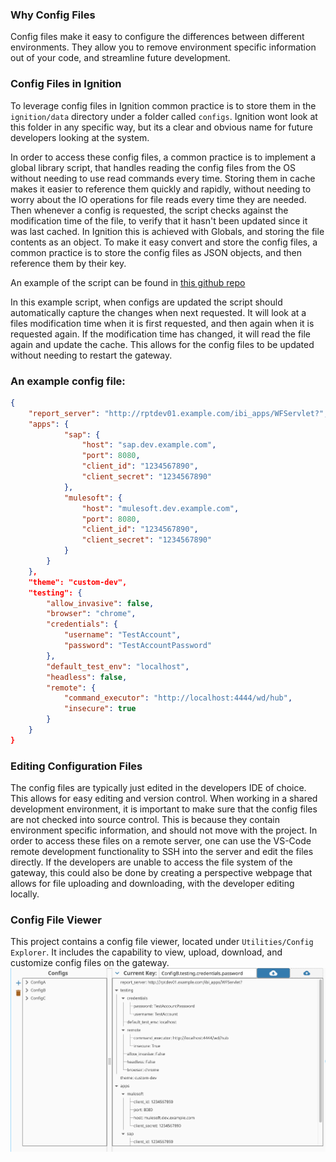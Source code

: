 ### Why Config Files
Config files make it easy to configure the differences between different environments. They allow you to remove environment specific information out of your code, and streamline future development.


### Config Files in Ignition
To leverage config files in Ignition common practice is to store them in the `ignition/data` directory under a folder called `configs`. Ignition wont look at this folder in any specific way, but its a clear and obvious name for future developers looking at the system.

In order to access these config files, a common practice is to implement a global library script, that handles reading the config files from the OS without needing to use read commands every time. Storing them in cache makes it easier to reference them quickly and rapidly, without needing to worry about the IO operations for file reads every time they are needed. Then whenever a config is requested, the script checks against the modification time of the file, to verify that it hasn't been updated since it was last cached. In Ignition this is achieved with Globals, and storing the file contents as an object. To make it easy convert and store the config files, a common practice is to store the config files as JSON objects, and then reference them by their key. 

An example of the script can be found in [this github repo](https://github.com/design-group/gists/blob/master/GatewayFileContents.py)

In this example script, when configs are updated the script should automatically capture the changes when next requested. It will look at a files modification time when it is first requested, and then again when it is requested again. If the modification time has changed, it will read the file again and update the cache. This allows for the config files to be updated without needing to restart the gateway.

### An example config file:
```json
{
    "report_server": "http://rptdev01.example.com/ibi_apps/WFServlet?",
    "apps": {
            "sap": {
                "host": "sap.dev.example.com",
                "port": 8080,
                "client_id": "1234567890",
                "client_secret": "1234567890"
            },
            "mulesoft": {
                "host": "mulesoft.dev.example.com",
                "port": 8080,
                "client_id": "1234567890",
                "client_secret": "1234567890"
            }
        }
    },
    "theme": "custom-dev",
    "testing": {
        "allow_invasive": false,
        "browser": "chrome",
        "credentials": {
            "username": "TestAccount",
            "password": "TestAccountPassword"
        },
        "default_test_env": "localhost",
        "headless": false,
        "remote": {
            "command_executor": "http://localhost:4444/wd/hub",
            "insecure": true
        }
    }
}
```

### Editing Configuration Files
The config files are typically just edited in the developers IDE of choice. This allows for easy editing and version control. When working in a shared development environment, it is important to make sure that the config files are not checked into source control. This is because they contain environment specific information, and should not move with the project. In order to access these files on a remote server, one can use the VS-Code remote development functionality to SSH into the server and edit the files directly. If the developers are unable to access the file system of the gateway, this could also be done by creating a perspective webpage that allows for file uploading and downloading, with the developer editing locally.

### Config File Viewer
This project contains a config file viewer, located under `Utilities/Config Explorer`. It includes the capability to view, upload, download, and customize config files on the gateway.
![Config File Viewer](../images/ConfigFileExplorer.png)

